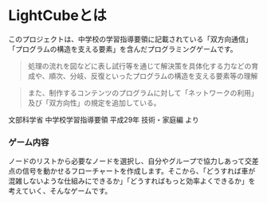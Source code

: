 # LightCubeとは

このプロジェクトは、中学校の学習指導要領に記載されている「双方向通信」「プログラムの構造を支える要素」を含んだプログラミングゲームです。

> 処理の流れを図などに表し試行等を通じて解決策を具体化する力などの育成や、順次、分岐、反復といったプログラムの構造を支える要素等の理解

> また、制作するコンテンツのプログラムに対して「ネットワークの利用」及び「双方向性」の規定を追加している。

文部科学省 中学校学習指導要領 平成29年 技術・家庭編 より

### ゲーム内容

ノードのリストから必要なノードを選択し、自分やグループで協力しあって交差点の信号を動かせるフローチャートを作成します。そこから、「どうすれば車が混雑しないような仕組みにできるか」「どうすればもっと効率よくできるか」を考えていく、そんなゲームです。

